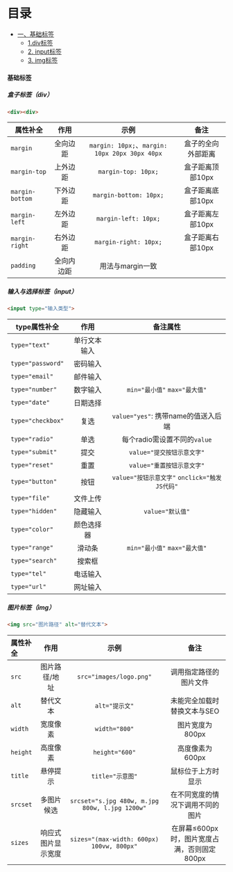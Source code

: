 # 目录
- [一、基础标签](#基础标签)
  - [1.div标签](#div)
  - [2. input标签](#input)
  - [3. img标签](#img)

<a name="基础标签"></a>
#### 基础标签
<a name="div"></a>
##### 盒子标签（div）
```html
<div><div>
```
|<div align="center">属性补全</div>|作用|示例|备注|
|:---------------------------------|:---:|:----:|:-----:|
|`margin`|全向边距|`margin: 10px;`、`margin: 10px 20px 30px 40px`|盒子的全向外部距离|
|`margin-top`|上外边距|`margin-top: 10px;`|盒子距离顶部10px|
|`margin-bottom`|下外边距|`margin-bottom: 10px;`|盒子距离底部10px|
|`margin-left`|左外边距|`margin-left: 10px;`|盒子距离左部10px|
|`margin-right`|右外边距|`margin-right: 10px;`|盒子距离右部10px|
|`padding`|全向内边距|用法与margin一致|||

<a name="input"></a>
##### 输入与选择标签（input）
```html
<input type="输入类型">
```
| <div align="center"> type属性补全 </div>  |       作用      |     备注属性     |
|:-----------------|:------------------:|:----------------------------------:|
| `type="text"`     | 单行文本输入       |                                    |
| `type="password"` | 密码输入           |                                    |
| `type="email"`    | 邮件输入           |                                    |
| `type="number"`   | 数字输入           | `min="最小值"` `max="最大值"`      |
| `type="date"`     | 日期选择           |                                    |
| `type="checkbox"` | 复选               | `value="yes"`: 携带name的值送入后端|
| `type="radio"`    | 单选               | 每个radio需设置不同的`value`       |
| `type="submit"`   | 提交               | `value="提交按钮示意文字"`         |
| `type="reset"`    | 重置               | `value="重置按钮示意文字"`         |
| `type="button"`   | 按钮               | `value="按钮示意文字"` `onclick="触发JS代码"` |
| `type="file"`     | 文件上传           |                                    |
| `type="hidden"`   | 隐藏输入           | `value="默认值"`                   |
| `type="color"`    | 颜色选择器         |                                    |
| `type="range"`    | 滑动条             | `min="最小值"` `max="最大值"`      |
| `type="search"`   | 搜索框             |                                    |
| `type="tel"`      | 电话输入           |                                    |
| `type="url"`      | 网址输入           |                                    |
<a name="img"></a>
##### 图片标签（img）
```html
<img src="图片路径" alt="替代文本">
```
|属性补全| 作用 |示例|备注|
|:------|:---:|:---:|:---:|
|`src`|图片路径/地址|`src="images/logo.png"`|调用指定路径的图片文件|
|`alt`|替代文本|`alt="提示文"`|未能完全加载时替换文本与SEO|
|`width`|宽度像素|`width="800"`|图片宽度为800px|
|`height`|高度像素|`height="600"`|高度像素为600px|
|`title`|悬停提示|`title="示意图"`|鼠标位于上方时显示|
|`srcset`|多图片候选|`srcset="s.jpg 480w, m.jpg 800w, l.jpg 1200w"`|在不同宽度的情况下调用不同的图片|
|`sizes`|响应式图片显示宽度|`sizes="(max-width: 600px) 100vw, 800px"`|在屏幕≤600px时，图片宽度占满，否则固定800px|
